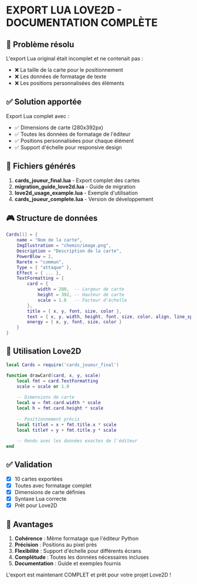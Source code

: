 # EXPORT LUA LOVE2D - DOCUMENTATION COMPLÈTE

## 🎯 Problème résolu
L'export Lua original était incomplet et ne contenait pas :
- ❌ La taille de la carte pour le positionnement
- ❌ Les données de formatage de texte
- ❌ Les positions personnalisées des éléments

## ✅ Solution apportée
Export Lua complet avec :
- ✅ Dimensions de carte (280x392px)
- ✅ Toutes les données de formatage de l'éditeur
- ✅ Positions personnalisées pour chaque élément
- ✅ Support d'échelle pour responsive design

## 📁 Fichiers générés
1. **cards_joueur_final.lua** - Export complet des cartes
2. **migration_guide_love2d.lua** - Guide de migration  
3. **love2d_usage_example.lua** - Exemple d'utilisation
4. **cards_joueur_complete.lua** - Version de développement

## 🎮 Structure de données
```lua
Cards[1] = {
    name = "Nom de la carte",
    ImgIlustration = "chemin/image.png",
    Description = "Description de la carte",
    PowerBlow = 2,
    Rarete = "commun",
    Type = { "attaque" },
    Effect = { ... },
    TextFormatting = {
        card = {
            width = 280,  -- Largeur de carte
            height = 392, -- Hauteur de carte  
            scale = 1.0   -- Facteur d'échelle
        },
        title = { x, y, font, size, color },
        text = { x, y, width, height, font, size, color, align, line_spacing, wrap },
        energy = { x, y, font, size, color }
    }
}
```

## 🔧 Utilisation Love2D
```lua
local Cards = require('cards_joueur_final')

function drawCard(card, x, y, scale)
    local fmt = card.TextFormatting
    scale = scale or 1.0
    
    -- Dimensions de carte
    local w = fmt.card.width * scale
    local h = fmt.card.height * scale
    
    -- Positionnement précis
    local titleX = x + fmt.title.x * scale
    local titleY = y + fmt.title.y * scale
    
    -- Rendu avec les données exactes de l'éditeur
end
```

## ✅ Validation
- [x] 10 cartes exportées
- [x] Toutes avec formatage complet
- [x] Dimensions de carte définies
- [x] Syntaxe Lua correcte
- [x] Prêt pour Love2D

## 🎯 Avantages
1. **Cohérence** : Même formatage que l'éditeur Python
2. **Précision** : Positions au pixel près
3. **Flexibilité** : Support d'échelle pour différents écrans  
4. **Complétude** : Toutes les données nécessaires incluses
5. **Documentation** : Guide et exemples fournis

L'export est maintenant COMPLET et prêt pour votre projet Love2D !
